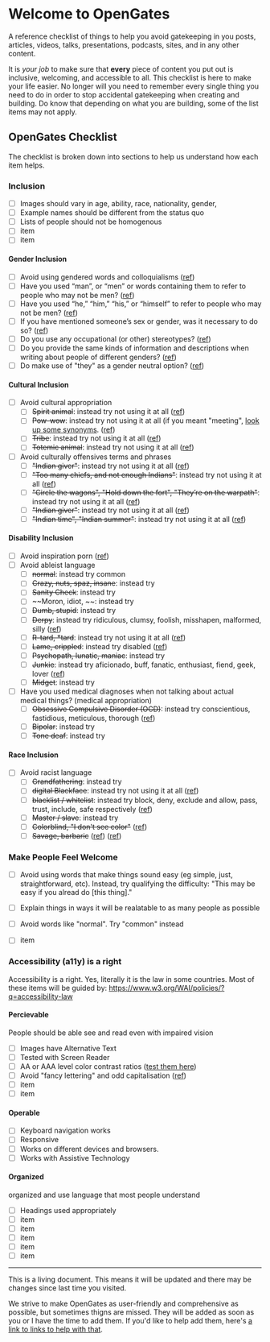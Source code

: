 # Welcome to OpenGates
A reference checklist of things to help you avoid gatekeeping in you posts, articles, videos, talks, presentations, podcasts, sites, and in any other content.

It is _your job_ to make sure that **every** piece of content you put out is inclusive, welcoming, and accessible to all. This checklist is here to make your life easier. No longer will you need to remember every single thing you need to do in order to stop accidental gatekeeping when creating and building. Do know that depending on what you are building, some of the list items may not apply.

## OpenGates Checklist
 
The checklist is broken down into sections to help us understand how each item helps.

### Inclusion
 - [ ] Images should vary in age, ability, race, nationality, gender, 
 - [ ] Example names should be different from the status quo
 - [ ] Lists of people should not be homogenous
 - [ ] item
 - [ ] item

#### Gender Inclusion
 - [ ] Avoid using gendered words and colloquialisms  ([ref](https://writingcenter.unc.edu/tips-and-tools/gender-inclusive-language/))
 - [ ] Have you used “man”, or “men” or words containing them to refer to people who may not be men?  ([ref](https://writingcenter.unc.edu/tips-and-tools/gender-inclusive-language/))
 - [ ] Have you used “he,” “him,” “his,” or “himself” to refer to people who may not be men?  ([ref](https://writingcenter.unc.edu/tips-and-tools/gender-inclusive-language/))
 - [ ] If you have mentioned someone’s sex or gender, was it necessary to do so?  ([ref](https://writingcenter.unc.edu/tips-and-tools/gender-inclusive-language/))
 - [ ] Do you use any occupational (or other) stereotypes?  ([ref](https://writingcenter.unc.edu/tips-and-tools/gender-inclusive-language/))
 - [ ] Do you provide the same kinds of information and descriptions when writing about people of different genders?  ([ref](https://writingcenter.unc.edu/tips-and-tools/gender-inclusive-language/))
 - [ ] Do make use of "they" as a gender neutral option?  ([ref](https://writingcenter.unc.edu/tips-and-tools/gender-inclusive-language/))

#### Cultural Inclusion
- [ ] Avoid cultural appropriation
    - [ ] ~~Spirit animal~~: instead try not using it at all  ([ref](https://www.selfdefined.app/definitions/pow-wow/))
    - [ ] ~~Pow-wow~~: instead try not using it at all (if you meant "meeting", [look up some synonyms](https://www.thesaurus.com/browse/meeting).  ([ref](https://www.selfdefined.app/definitions/derpy/))
    - [ ] ~~Tribe~~: instead try not using it at all  ([ref](https://www.selfdefined.app/definitions/derpy/))
    - [ ] ~~Totemic animal~~: instead try not using it at all  ([ref](https://www.selfdefined.app/definitions/derpy/))
- [ ] Avoid culturally offensives terms and phrases
    - [ ] ~~"Indian giver"~~: instead try not using it at all ([ref](https://www.ictinc.ca/blog/culturally-offensive-phrases-you-should-use-at))
    - [ ] ~~"Too many chiefs, and not enough Indians"~~: instead try not using it at all ([ref](https://www.ictinc.ca/blog/culturally-offensive-phrases-you-should-use-at))
    - [ ] ~~"Circle the wagons", "Hold down the fort", "They’re on the warpath"~~: instead try not using it at all ([ref](https://www.ictinc.ca/blog/culturally-offensive-phrases-you-should-use-at))
    - [ ] ~~"Indian giver"~~: instead try not using it at all ([ref](https://www.ictinc.ca/blog/indian-giver-come-can-give-back))
    - [ ] ~~"Indian time", "Indian summer"~~: instead try not using it at all ([ref](https://www.ictinc.ca/blog/culturally-offensive-phrases-you-should-use-at))

#### Disability Inclusion
- [ ] Avoid inspiration porn  ([ref](https://www.youtube.com/watch?v=SxrS7-I_sMQ))
- [ ] Avoid ableist language
    - [ ] ~~normal~~: instead try common
    - [ ] ~~Crazy, nuts, spaz, insane~~: instead try 
    - [ ] ~~Sanity Check~~: instead try 
    - [ ] ~~Moron, idiot, ~~: instead try 
    - [ ] ~~Dumb, stupid~~: instead try 
    - [ ] ~~Derpy~~: instead try ridiculous, clumsy, foolish, misshapen, malformed, silly  ([ref](https://www.selfdefined.app/definitions/derpy/))
    - [ ] ~~R-tard, *tard~~: instead try not using it at all  ([ref](https://www.selfdefined.app/definitions/r-word/))
    - [ ] ~~Lame, crippled~~: instead try disabled  ([ref](https://www.selfdefined.app/))
    - [ ] ~~Psychopath, lunatic, maniac~~: instead try
    - [ ] ~~Junkie~~: instead try aficionado, buff, fanatic, enthusiast, fiend, geek, lover  ([ref](https://www.selfdefined.app/definitions/junkie/))
    - [ ] ~~Midget~~: instead try
- [ ] Have you used medical diagnoses when not talking about actual medical things? (medical appropriation)
    - [ ] ~~Obsessive Compulsive Disorder (OCD)~~: instead try conscientious, fastidious, meticulous, thorough ([ref](https://www.selfdefined.app/definitions/obsessive-compulsive-disorder/))
    - [ ] ~~Bipolar~~: instead try
    - [ ] ~~Tone deaf~~: instead try

#### Race Inclusion
- [ ] Avoid racist language
    - [ ] ~~Grandfathering~~: instead try 
    - [ ] ~~digital Blackface~~: instead try not using it at all  ([ref](https://www.selfdefined.app/definitions/digital-blackface/))
    - [ ] ~~blacklist / whitelist~~: instead try block, deny, exclude and allow, pass, trust, include, safe respectively  ([ref](https://www.selfdefined.app/definitions/blacklist-whitelist/))
    - [ ] ~~Master / slave~~: instead try 
    - [ ] ~~Colorblind, "I don't see color"~~ ([ref](https://medium.com/@tinu/what-you-erase-when-you-say-i-dont-see-color-73360346afa7))
    - [ ] ~~Savage, barbaric~~  ([ref](https://www.selfdefined.app/definitions/savage/))  ([ref](https://www.selfdefined.app/definitions/barbaric/))

### Make People Feel Welcome
 - [ ] Avoid using words that make things sound easy (eg simple, just, straightforward, etc). Instead, try qualifying the difficulty: "This may be easy if you alread do [this thing]."
 - [ ] Explain things in ways it will be realatable to as many people as possible
 - [ ] Avoid words like "normal". Try "common" instead
 - [ ] item


### Accessibility (a11y) is a right
Accessibility is a right. Yes, literally it is the law in some countries.
Most of these items will be guided by: https://www.w3.org/WAI/policies/?q=accessibility-law
#### Percievable
People should be able see and read even with impaired vision
 - [ ] Images have Alternative Text
 - [ ] Tested with Screen Reader
 - [ ] AA or AAA level color contrast ratios ([test them here](http://colorsafe.co/))
 - [ ] Avoid "fancy lettering" and odd capitalisation ([ref](https://www.selfdefined.app/definitions/spongebob-case/))
 - [ ] item
 - [ ] item

#### Operable
 - [ ] Keyboard navigation works
 - [ ] Responsive
 - [ ] Works on different devices and browsers.
 - [ ] Works with Assistive Technology

#### Organized
organized and use language that most people understand
 - [ ] Headings used appropriately
 - [ ] item
 - [ ] item
 - [ ] item
 - [ ] item
 - [ ] item

---
This is a living document. This means it will be updated and there may be changes since last time you visited. 

We strive to make OpenGates as user-friendly and comprehensive as possible, but sometimes thigns are missed. They will be added as soon as you or I have the time to add them. If you'd like to help add them, here's [a link to links to help with that](https://github.com/VickiLanger/AntiGatekeep/blob/main/faq.md#but-you-dont-have-this-very-important-item).
